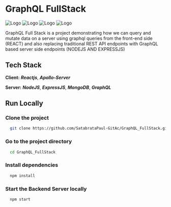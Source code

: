 
# GraphQL FullStack



![Logo](https://symbols.getvecta.com/stencil_82/66_graphql-icon.cdedad214a.svg)
![Logo](https://symbols.getvecta.com/stencil_89/66_nodejs-icon.40ac81e939.svg)
![Logo](https://symbols.getvecta.com/stencil_79/66_expressjs-icon.54bb6035d3.svg)
![Logo](https://symbols.getvecta.com/stencil_88/66_mongodb-icon.50ec4bab66.svg)

GraphQL Full Stack is a project demonstrating how we can query and mutate data on a server using graphql queries from the front-end side (REACT) and also replacing traditional REST API endpoints with GraphQL based server side endpoints (NODEJS AND EXPRESSJS)

## Tech Stack

**Client:**  ***Reactjs***, ***Apollo-Server***

**Server:**  ***NodeJS***, ***ExpressJS***, ***MongoDB***, ***GraphQL***


## Run Locally

### Clone the project

```bash
  git clone https://github.com/SatabrataPaul-GitAc/GraphQL_FullStack.git
```

### Go to the project directory

```bash
  cd GraphQL_FullStack
```

### Install dependencies

```bash
  npm install
```

### Start the Backend Server locally

```bash
  npm start
```


